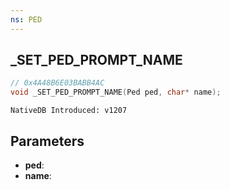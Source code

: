 ```yaml
---
ns: PED
---
```

## _SET_PED_PROMPT_NAME

```c
// 0x4A48B6E03BABB4AC
void _SET_PED_PROMPT_NAME(Ped ped, char* name);
```

```
NativeDB Introduced: v1207
```

## Parameters
* **ped**:
* **name**:
